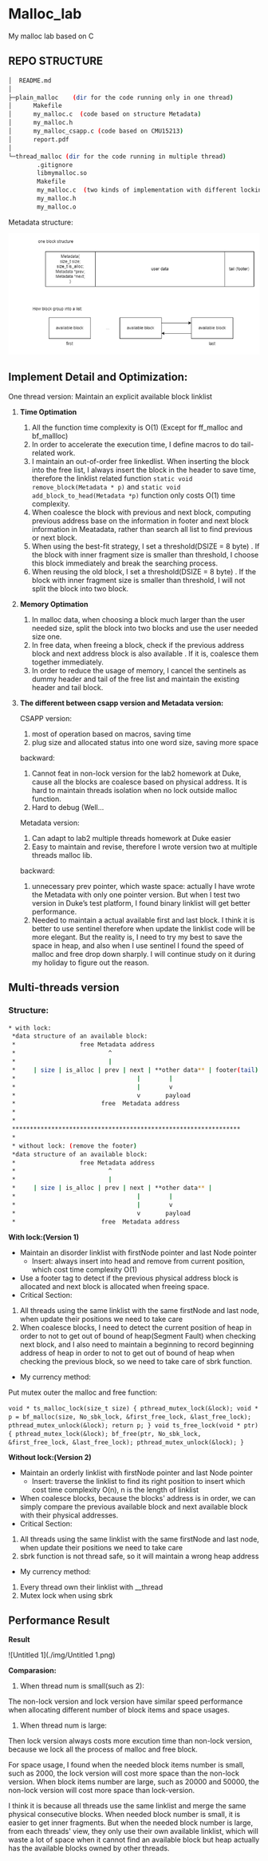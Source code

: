 # Malloc_lab
My malloc lab based on C

## REPO STRUCTURE

```bash
│  README.md
│
├─plain_malloc    (dir for the code running only in one thread)
│      Makefile
│      my_malloc.c  (code based on structure Metadata)
│      my_malloc.h  
│      my_malloc_csapp.c (code based on CMU15213)
│      report.pdf
│
└─thread_malloc (dir for the code running in multiple thread)
        .gitignore
        libmymalloc.so
        Makefile
        my_malloc.c  (two kinds of implementation with different locking granularity)
        my_malloc.h
        my_malloc.o
```

Metadata structure:

![Untitled](./img/Untitled.png)

## **Implement Detail and Optimization:**

One thread version: Maintain an explicit available block linklist

1. **Time Optimation**

   1. All the function time complexity is O(1) (Except for ff_malloc and bf_mallloc)
   2. In order to accelerate the execution time, I define macros to do tail-related work.
   3. I maintain an out-of-order free linkedlist. When inserting the block into the free list, I always insert the block in the header to save time, therefore the linklist related function `static void remove_block(Metadata * p)` and `static void add_block_to_head(Metadata *p)` function only costs O(1) time complexity.
   4. When coalesce the block with previous and next block, computing previous address base on the information in footer and next block information in Meatadata, rather than search all list to find previous or next block.
   5. When using the best-fit strategy, I set a threshold(DSIZE = 8 byte) . If the block with inner fragment size is smaller than threshold, I choose this block immediately and break the searching process.
   6. When reusing the old block, I set a threshold(DSIZE = 8 byte) . If the block with inner fragment size is smaller than threshold, I will not split the block into two block.

2. **Memory Optimation**

   1. In malloc data, when choosing a block much larger than the user needed size, split the block into two blocks and use the user needed size one.
   2. In free data, when freeing a block, check if the previous address block and next address block is also available . If it is, coalesce them together immediately.
   3. In order to reduce the usage of memory, I cancel the sentinels as dummy header and tail of the free list and maintain the existing header and tail block.

3. **The different between csapp version and Metadata version:**

   CSAPP version: 

   1. most of operation based on macros, saving time
   2. plug size and allocated status into one word size, saving more space

   backward: 

   1. Cannot feat in non-lock version for the lab2 homework at Duke, cause all the blocks are coalesce based on physical address. It is hard to maintain threads isolation when no lock outside malloc function. 
   2. Hard to debug (Well...

   Metadata version:

   1. Can adapt to lab2 multiple threads homework at Duke easier
   2. Easy to maintain and revise, therefore I wrote version two at multiple threads malloc lib.

   backward:

   1. unnecessary prev pointer, which waste space: actually I have wrote the Metadata with only one pointer version. But when I test two version in Duke’s test platform, I found binary linklist will get better performance. 
   2. Needed to maintain a actual available first and last block. I think it is better to  use sentinel therefore when update the linklist code will be more elegant.  But the reality is, I need to try my best to save the space in heap, and also when I use sentinel I found the speed of malloc and free drop down sharply. I will continue study on it during my holiday to figure out the reason. 

## Multi-threads version

### Structure:

```bash
* with lock: 
 *data structure of an available block:
 *                  free Metadata address
 *                          ^
 *                          | 
 *     | size | is_alloc | prev | next | **other data** | footer(tail) |  
 *                                  |        |
 *                                  |        v
 *                                  v       payload
 *                        free  Metadata address 
 * 
 *
 ****************************************************************
 *
 * without lock: (remove the footer)
 *data structure of an available block:
 *                  free Metadata address
 *                          ^
 *                          | 
 *     | size | is_alloc | prev | next | **other data** | 
 *                                  |        |
 *                                  |        v
 *                                  v       payload
 *                        free  Metadata address
```

**With lock:(Version 1)**

- Maintain an disorder linklist with firstNode pointer and last Node pointer
  - Insert: always insert into head and remove from current position, which cost time complexity O(1)
- Use a footer tag to detect if the previous physical address block is allocated and next block is allocated when freeing space.
- Critical Section:

1. All threads using the same linklist with the same firstNode and last node, when update their positions we need to take care
2. When coalesce blocks, I need to detect the current position of heap in order to not to get out of bound of heap(Segment Fault) when checking next block, and I also need to maintain a beginning to record beginning address of heap in order to not to get out of bound of heap when checking the previous block, so we need to take care of sbrk function.

- My currency method:

Put mutex outer the malloc and free function:

`void * ts_malloc_lock(size_t size) {
  pthread_mutex_lock(&lock);
  void * p = bf_malloc(size, No_sbk_lock, &first_free_lock, &last_free_lock);
  pthread_mutex_unlock(&lock);
  return p;
}
void ts_free_lock(void * ptr) {
  pthread_mutex_lock(&lock);
  bf_free(ptr, No_sbk_lock, &first_free_lock, &last_free_lock);
  pthread_mutex_unlock(&lock);
}`

**Without lock:(Version 2)**

- Maintain an orderly linklist with firstNode pointer and last Node pointer
  - Insert: traverse the linklist to find its right position to insert which cost time complexity O(n), n is the length of linklist
- When coalesce blocks, because the blocks' address is in order, we can simply compare the previous available block and next available block with their physical addresses.
- Critical Section:

1. All threads using the same linklist with the same firstNode and last node, when update their positions we need to take care
2. sbrk function is not thread safe, so it will maintain a wrong heap address

- My currency method:

1. Every thread own their linklist with __thread
2. Mutex lock when using sbrk

## Performance Result

****Result****

![Untitled 1](./img/Untitled 1.png)

****Comparasion:****

1. When thread num is small(such as 2):

The non-lock version and lock version have similar speed performance when allocating different number of block items and space usages.

1. When thread num is large:

Then lock version always costs more excution time than non-lock version, because we lock all the process of malloc and free block.

For space usage, I found when the needed block items number is small, such as 2000, the lock version will cost more space than the non-lock version. When block items number are large, such as 20000 and 50000, the non-lock version will cost more space than lock-version.

I think it is because all threads use the same linklist and merge the same physical consecutive blocks. When needed block number is small, it is easier to get inner fragments. But when the needed block number is large, from each threads' view, they only use their own available linklist, which will waste a lot of space when it cannot find an available block but heap actually has the available blocks owned by other threads.

